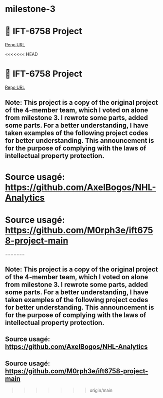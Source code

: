 # milestone-3
# 🏒 IFT-6758 Project
[Repo URL](https://github.com/mansooraliamiri/milestone-3.git)

<<<<<<< HEAD
# 🏒 IFT-6758 Project
[Repo URL](https://github.com/mansooraliamiri/milestone-3.git)

## Note: This project is a copy of the original project of the 4-member team, which I voted on alone from milestone 3. I rewrote some parts, added some parts. For a better understanding, I have taken examples of the following project codes for better understanding. This announcement is for the purpose of complying with the laws of intellectual property protection.

# Source usagé: https://github.com/AxelBogos/NHL-Analytics
# Source usagé: https://github.com/M0rph3e/ift6758-project-main

=======



## Note: This project is a copy of the original project of the 4-member team, which I voted on alone from milestone 3. I rewrote some parts, added some parts. For a better understanding, I have taken examples of the following project codes for better understanding. This announcement is for the purpose of complying with the laws of intellectual property protection.
## Source usagé: https://github.com/AxelBogos/NHL-Analytics
## Source usagé: https://github.com/M0rph3e/ift6758-project-main
>>>>>>> origin/main
